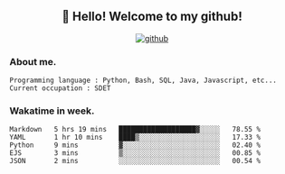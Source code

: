 <h2 align="center">👋 Hello! Welcome to my github! </h2>
<p align="center">
  <a href="https://github.com/usergwen"><img src="https://img.shields.io/badge/GitHub-24292e" alt="github"></a>
</p>

### About me.

```Plain Text
Programming language : Python, Bash, SQL, Java, Javascript, etc...
Current occupation : SDET
```
### Wakatime in week.

<!--START_SECTION:waka-->
```text
Markdown   5 hrs 19 mins   ███████████████████▓░░░░░   78.55 % 
YAML       1 hr 10 mins    ████▒░░░░░░░░░░░░░░░░░░░░   17.33 % 
Python     9 mins          ▓░░░░░░░░░░░░░░░░░░░░░░░░   02.40 % 
EJS        3 mins          ▒░░░░░░░░░░░░░░░░░░░░░░░░   00.85 % 
JSON       2 mins          ░░░░░░░░░░░░░░░░░░░░░░░░░   00.54 % 
```
<!--END_SECTION:waka-->
